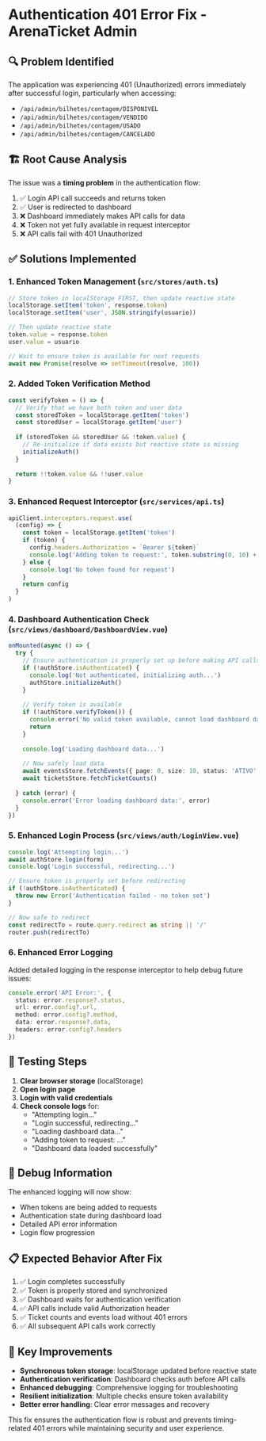 # Authentication 401 Error Fix - ArenaTicket Admin

## 🔍 Problem Identified

The application was experiencing 401 (Unauthorized) errors immediately after successful login, particularly when accessing:
- `/api/admin/bilhetes/contagem/DISPONIVEL`
- `/api/admin/bilhetes/contagem/VENDIDO`  
- `/api/admin/bilhetes/contagem/USADO`
- `/api/admin/bilhetes/contagem/CANCELADO`

## 🏗️ Root Cause Analysis

The issue was a **timing problem** in the authentication flow:

1. ✅ Login API call succeeds and returns token
2. ✅ User is redirected to dashboard  
3. ❌ Dashboard immediately makes API calls for data
4. ❌ Token not yet fully available in request interceptor
5. ❌ API calls fail with 401 Unauthorized

## ✅ Solutions Implemented

### 1. **Enhanced Token Management** (`src/stores/auth.ts`)

```typescript
// Store token in localStorage FIRST, then update reactive state
localStorage.setItem('token', response.token)
localStorage.setItem('user', JSON.stringify(usuario))

// Then update reactive state
token.value = response.token
user.value = usuario

// Wait to ensure token is available for next requests
await new Promise(resolve => setTimeout(resolve, 100))
```

### 2. **Added Token Verification Method**

```typescript
const verifyToken = () => {
  // Verify that we have both token and user data
  const storedToken = localStorage.getItem('token')
  const storedUser = localStorage.getItem('user')
  
  if (storedToken && storedUser && !token.value) {
    // Re-initialize if data exists but reactive state is missing
    initializeAuth()
  }
  
  return !!token.value && !!user.value
}
```

### 3. **Enhanced Request Interceptor** (`src/services/api.ts`)

```typescript
apiClient.interceptors.request.use(
  (config) => {
    const token = localStorage.getItem('token')
    if (token) {
      config.headers.Authorization = `Bearer ${token}`
      console.log('Adding token to request:', token.substring(0, 10) + '...')
    } else {
      console.log('No token found for request')
    }
    return config
  }
)
```

### 4. **Dashboard Authentication Check** (`src/views/dashboard/DashboardView.vue`)

```typescript
onMounted(async () => {
  try {
    // Ensure authentication is properly set up before making API calls
    if (!authStore.isAuthenticated) {
      console.log('Not authenticated, initializing auth...')
      authStore.initializeAuth()
    }
    
    // Verify token is available
    if (!authStore.verifyToken()) {
      console.error('No valid token available, cannot load dashboard data')
      return
    }
    
    console.log('Loading dashboard data...')
    
    // Now safely load data
    await eventsStore.fetchEvents({ page: 0, size: 10, status: 'ATIVO' })
    await ticketsStore.fetchTicketCounts()
    
  } catch (error) {
    console.error('Error loading dashboard data:', error)
  }
})
```

### 5. **Enhanced Login Process** (`src/views/auth/LoginView.vue`)

```typescript
console.log('Attempting login...')
await authStore.login(form)
console.log('Login successful, redirecting...')

// Ensure token is properly set before redirecting
if (!authStore.isAuthenticated) {
  throw new Error('Authentication failed - no token set')
}

// Now safe to redirect
const redirectTo = route.query.redirect as string || '/'
router.push(redirectTo)
```

### 6. **Enhanced Error Logging**

Added detailed logging in the response interceptor to help debug future issues:

```typescript
console.error('API Error:', {
  status: error.response?.status,
  url: error.config?.url,
  method: error.config?.method,
  data: error.response?.data,
  headers: error.config?.headers
})
```

## 🧪 Testing Steps

1. **Clear browser storage** (localStorage)
2. **Open login page**
3. **Login with valid credentials**
4. **Check console logs** for:
   - "Attempting login..."
   - "Login successful, redirecting..."
   - "Loading dashboard data..."
   - "Adding token to request: ..."
   - "Dashboard data loaded successfully"

## 🔧 Debug Information

The enhanced logging will now show:
- When tokens are being added to requests
- Authentication state during dashboard load
- Detailed API error information
- Login flow progression

## 📋 Expected Behavior After Fix

1. ✅ Login completes successfully
2. ✅ Token is properly stored and synchronized
3. ✅ Dashboard waits for authentication verification
4. ✅ API calls include valid Authorization header
5. ✅ Ticket counts and events load without 401 errors
6. ✅ All subsequent API calls work correctly

## 🚨 Key Improvements

- **Synchronous token storage**: localStorage updated before reactive state
- **Authentication verification**: Dashboard checks auth before API calls
- **Enhanced debugging**: Comprehensive logging for troubleshooting
- **Resilient initialization**: Multiple checks ensure token availability
- **Better error handling**: Clear error messages and recovery

This fix ensures the authentication flow is robust and prevents timing-related 401 errors while maintaining security and user experience.